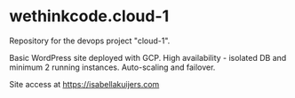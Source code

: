 # wethinkcode.cloud-1
Repository for the devops project "cloud-1".

Basic WordPress site deployed with GCP.
High availability - isolated DB and minimum 2 running instances. Auto-scaling and failover.

Site access at https://isabellakuijers.com
